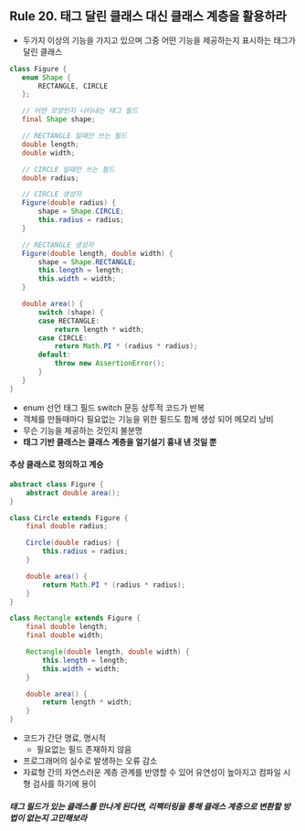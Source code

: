 ## Rule 20. 태그 달린 클래스 대신 클래스 계층을 활용하라

 - 두가지 이상의 기능을 가지고 있으며 그중 어떤 기능을 제공하는지 표시하는 태그가 달린 클래스
 ```JAVA
 class Figure {
    enum Shape {
        RECTANGLE, CIRCLE
    };

    // 어떤 모양인지 나타내는 태그 필드
    final Shape shape;

    // RECTANGLE 일때만 쓰는 필드
    double length;
    double width;

    // CIRCLE 일때만 쓰는 필드
    double radius;

    // CIRCLE 생성자
    Figure(double radius) {
        shape = Shape.CIRCLE;
        this.radius = radius;
    }

    // RECTANGLE 생성자
    Figure(double length, double width) {
        shape = Shape.RECTANGLE;
        this.length = length;
        this.width = width;
    }

    double area() {
        switch (shape) {
        case RECTANGLE:
            return length * width;
        case CIRCLE:
            return Math.PI * (radius * radius);
        default:
            throw new AssertionError();
        }
    }
}
 ```
 - enum 선언 태그 필드 switch 문등 상투적 코드가 반복
 - 객체를 만들때마다 필요없는 기능을 위한 필드도 함께 생성 되어 메모리 낭비
 - 무슨 기능을 제공하는 것인지 불분명
 - **태그 기반 클래스는 클래스 계층을 얼기설기 흉내 낸 것일 뿐**

#### 추상 클래스로 정의하고 계승

```JAVA
abstract class Figure {
    abstract double area();
}

class Circle extends Figure {
    final double radius;

    Circle(double radius) {
        this.radius = radius;
    }

    double area() {
        return Math.PI * (radius * radius);
    }
}

class Rectangle extends Figure {
    final double length;
    final double width;

    Rectangle(double length, double width) {
        this.length = length;
        this.width = width;
    }

    double area() {
        return length * width;
    }
}
```

- 코드가 간단 명료, 명시적
  - 필요없는 필드 존재하지 않음
- 프로그래머의 실수로 발생하는 오류 감소
- 자료형 간의 자연스러운 계층 관계를 반영할 수 있어 유연성이 높아지고 컴파일 시 형 검사를 하기에 용이

##### 태그 필드가 있는 클래스를 만나게 된다면, 리팩터링을 통해 클래스 계층으로 변환할 방법이 없는지 고민해보라
